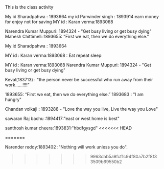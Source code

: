 This is the class activity

My id Sharadpahwa : 1893664
my id Parwinder singh  : 1893914 earn money for enjoy not for saving
MY id : Karan verma:1893068

Narendra Kumar Muppuri: 1894324 - "Get busy living or get busy dying"
Mahesh Chittimelli:1893655: “First we eat, then we do everything else.”


My id Sharadpahwa : 1893664

MY id : Karan verma:1893068 : Eat repeat sleep

MY id : Karan verma:1893068
Narendra Kumar Muppuri: 1894324 - "Get busy living or get busy dying"



Keval(183713) : "the person never be successful who run away from their work......!!!!"






1893655: “First we eat, then we do everything else.”
1893683 : "I am hungry"


Chandan volkaji : 1893288 - "Love the way you live, Live the way you Love"






sawaran Raj bachu :1894417:"east or west home is best"



santhosh kumar cheera:1893831:"hbdfgysgd"
<<<<<<< HEAD

=======

Narender reddy:1893402 :"Nothing will work unless you do".
>>>>>>> 9963dab5a9fcf1c94f80a7b2f8f33509b69550b2
